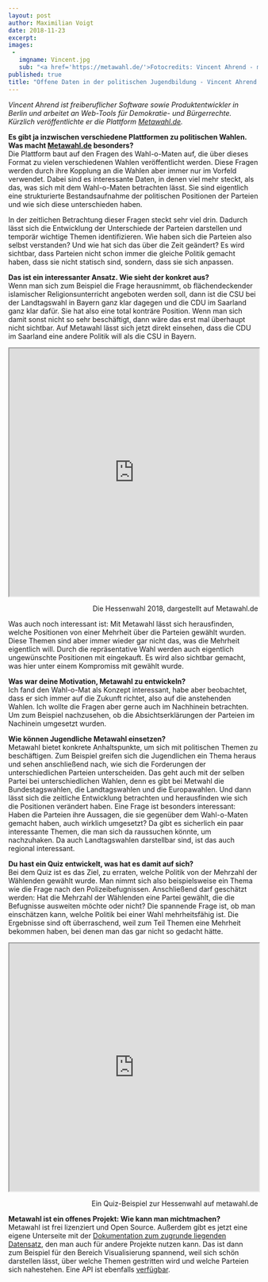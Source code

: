 ```yaml
---
layout: post
author: Maximilian Voigt
date: 2018-11-23
excerpt:
images:
 -
   imgname: Vincent.jpg
   sub: "<a href='https://metawahl.de/'>Fotocredits: Vincent Ahrend - metawahl.de</a>"
published: true
title: "Offene Daten in der politischen Jugendbildung - Vincent Ahrend im interview"
---
```


*Vincent Ahrend ist freiberuflicher Software sowie Produktentwickler in Berlin und arbeitet an Web-Tools für Demokratie- und Bürgerrechte. Kürzlich veröffentlichte er die Plattform [Metawahl.de](https://metawahl.de/).*

**Es gibt ja inzwischen verschiedene Plattformen zu politischen Wahlen. Was macht [Metawahl.de](https://metawahl.de/) besonders?**<br>
Die Plattform baut auf den Fragen des Wahl-o-Maten auf, die über dieses Format zu vielen verschiedenen Wahlen  veröffentlicht werden. Diese Fragen werden durch ihre Kopplung an die Wahlen aber immer nur im Vorfeld verwendet. Dabei sind es interessante Daten, in denen viel mehr steckt, als das, was sich mit dem Wahl-o-Maten betrachten lässt. Sie sind eigentlich eine strukturierte Bestandsaufnahme der politischen Positionen der Parteien und wie sich diese unterschieden haben.

In der zeitlichen Betrachtung dieser Fragen steckt sehr viel drin. Dadurch lässt sich die Entwicklung der Unterschiede der Parteien darstellen und temporär wichtige Themen identifizieren. Wie haben sich die Parteien also selbst verstanden? Und wie hat sich das über die Zeit geändert? Es wird sichtbar, dass Parteien nicht schon immer die gleiche Politik gemacht haben, dass sie nicht statisch sind, sondern, dass sie sich anpassen.

**Das ist ein interessanter Ansatz. Wie sieht der konkret aus?**<br>
Wenn man sich zum Beispiel die Frage herausnimmt, ob flächendeckender islamischer Religionsunterricht angeboten werden soll, dann ist die CSU bei der Landtagswahl in Bayern ganz klar dagegen und die CDU im Saarland ganz klar dafür. Sie hat also eine total konträre Position. Wenn man sich damit sonst nicht so sehr beschäftigt, dann wäre das erst mal überhaupt nicht sichtbar. Auf Metawahl lässt sich jetzt direkt einsehen, dass die CDU im Saarland eine andere Politik will als die CSU in Bayern.

<iframe width="100%" height="500px" src="https://metawahl.de/iframe/hessen/44"></iframe>
<p style="text-align: right">Die Hessenwahl 2018, dargestellt auf Metawahl.de</p>

Was auch noch interessant ist: Mit Metawahl lässt sich  herausfinden, welche Positionen von einer Mehrheit über die Parteien gewählt wurden. Diese Themen sind aber immer wieder gar nicht das, was die Mehrheit eigentlich will. Durch die repräsentative Wahl werden auch eigentlich ungewünschte Positionen mit eingekauft. Es wird also sichtbar gemacht, was hier unter einem Kompromiss mit gewählt wurde.

**Was war deine Motivation, Metawahl zu entwickeln?**<br>
Ich fand den Wahl-o-Mat als Konzept interessant, habe aber beobachtet, dass er sich immer auf die Zukunft richtet, also auf die anstehenden Wahlen. Ich wollte die Fragen aber gerne auch im Nachhinein betrachten. Um zum Beispiel nachzusehen, ob die Absichtserklärungen der Parteien im Nachinein umgesetzt wurden.

**Wie können Jugendliche Metawahl einsetzen?**<br>
Metawahl bietet konkrete Anhaltspunkte, um sich mit politischen Themen zu beschäftigen. Zum Beispiel greifen sich die Jugendlichen ein Thema heraus und sehen anschließend nach, wie sich die Forderungen der unterschiedlichen Parteien unterscheiden. Das geht auch mit der selben Partei bei unterschiedlichen Wahlen, denn es gibt bei Metwahl die Bundestagswahlen, die Landtagswahlen und die Europawahlen. Und dann lässt sich die zeitliche Entwicklung betrachten und herausfinden wie sich die Positionen verändert haben.
Eine Frage ist besonders interessant: Haben die Parteien ihre Aussagen, die sie gegenüber dem Wahl-o-Maten gemacht haben, auch wirklich umgesetzt? Da gibt es sicherlich ein paar interessante Themen, die man sich da raussuchen könnte, um nachzuhaken. Da auch Landtagswahlen darstellbar sind, ist das auch regional interessant.

**Du hast ein Quiz entwickelt, was hat es damit auf sich?**<br>
Bei dem Quiz ist es das Ziel, zu erraten, welche Politik von der Mehrzahl der Wählenden gewählt wurde. Man nimmt sich also beispielsweise ein Thema wie die Frage nach den Polizeibefugnissen. Anschließend darf geschätzt werden: Hat die Mehrzahl der Wählenden eine Partei gewählt, die die Befugnisse ausweiten möchte oder nicht? Die spannende Frage ist, ob man einschätzen kann, welche Politik bei einer Wahl mehrheitsfähig ist. Die Ergebnisse sind oft überraschend, weil zum Teil Themen eine Mehrheit bekommen haben, bei denen man das gar nicht so gedacht hätte.

<iframe width="100%" height="500px" src="https://metawahl.de/iframe/quiz/hessen/44" scrolling="no"></iframe>
<p style="text-align: right">Ein Quiz-Beispiel zur Hessenwahl auf metawahl.de</p>

**Metawahl ist ein offenes Projekt: Wie kann man michtmachen?**<br>
Metawahl ist frei lizenziert und Open Source. Außerdem gibt es jetzt eine eigene Unterseite mit der [Dokumentation zum zugrunde liegenden Datensatz](https://metawahl.de/daten/), den man auch für andere Projekte nutzen kann. Das ist dann zum Beispiel für den Bereich Visualisierung spannend, weil sich schön darstellen lässt, über welche Themen gestritten wird und welche Parteien sich nahestehen. Eine API ist ebenfalls [verfügbar](https://metawahl.de/daten/).
